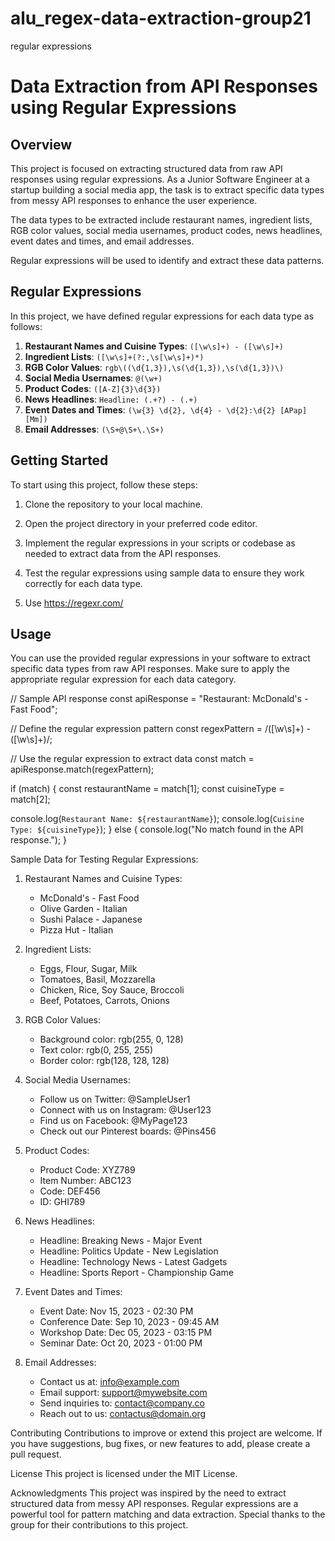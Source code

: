 # alu_regex-data-extraction-group21
regular expressions
# Data Extraction from API Responses using Regular Expressions

## Overview

This project is focused on extracting structured data from raw API responses using regular expressions. 
As a Junior Software Engineer at a startup building a social media app, the task is to extract specific data types from messy API responses to enhance the user experience.

The data types to be extracted include restaurant names, ingredient lists, RGB color values, social media usernames, product codes, news headlines, event dates and times, and email addresses. 

Regular expressions will be used to identify and extract these data patterns.

## Regular Expressions

In this project, we have defined regular expressions for each data type as follows:

1. **Restaurant Names and Cuisine Types**: `([\w\s]+) - ([\w\s]+)`
2. **Ingredient Lists**: `([\w\s]+(?:,\s[\w\s]+)*)`
3. **RGB Color Values**: `rgb\((\d{1,3}),\s(\d{1,3}),\s(\d{1,3})\)`
4. **Social Media Usernames**: `@(\w+)`
5. **Product Codes**: `([A-Z]{3}\d{3})`
6. **News Headlines**: `Headline: (.+?) - (.+)`
7. **Event Dates and Times**: `(\w{3} \d{2}, \d{4} - \d{2}:\d{2} [APap][Mm])`
8. **Email Addresses**: `(\S+@\S+\.\S+)`

## Getting Started

To start using this project, follow these steps:

1. Clone the repository to your local machine.

2. Open the project directory in your preferred code editor.

3. Implement the regular expressions in your scripts or codebase as needed to extract data from the API responses.

4. Test the regular expressions using sample data to ensure they work correctly for each data type. 

5. Use https://regexr.com/

## Usage

You can use the provided regular expressions in your software to extract specific data types from raw API responses. Make sure to apply the appropriate regular expression for each data category.

// Sample API response
const apiResponse = "Restaurant: McDonald's - Fast Food";

// Define the regular expression pattern
const regexPattern = /([\w\s]+) - ([\w\s]+)/;

// Use the regular expression to extract data
const match = apiResponse.match(regexPattern);

if (match) {
  const restaurantName = match[1];
  const cuisineType = match[2];

  console.log(`Restaurant Name: ${restaurantName}`);
  console.log(`Cuisine Type: ${cuisineType}`);
} else {
  console.log("No match found in the API response.");
}



Sample Data for Testing Regular Expressions:

1. Restaurant Names and Cuisine Types:
   - McDonald's - Fast Food
   - Olive Garden - Italian
   - Sushi Palace - Japanese
   - Pizza Hut - Italian

2. Ingredient Lists:
   - Eggs, Flour, Sugar, Milk
   - Tomatoes, Basil, Mozzarella
   - Chicken, Rice, Soy Sauce, Broccoli
   - Beef, Potatoes, Carrots, Onions

3. RGB Color Values:
   - Background color: rgb(255, 0, 128)
   - Text color: rgb(0, 255, 255)
   - Border color: rgb(128, 128, 128)

4. Social Media Usernames:
   - Follow us on Twitter: @SampleUser1
   - Connect with us on Instagram: @User123
   - Find us on Facebook: @MyPage123
   - Check out our Pinterest boards: @Pins456

5. Product Codes:
   - Product Code: XYZ789
   - Item Number: ABC123
   - Code: DEF456
   - ID: GHI789

6. News Headlines:
   - Headline: Breaking News - Major Event
   - Headline: Politics Update - New Legislation
   - Headline: Technology News - Latest Gadgets
   - Headline: Sports Report - Championship Game

7. Event Dates and Times:
   - Event Date: Nov 15, 2023 - 02:30 PM
   - Conference Date: Sep 10, 2023 - 09:45 AM
   - Workshop Date: Dec 05, 2023 - 03:15 PM
   - Seminar Date: Oct 20, 2023 - 01:00 PM

8. Email Addresses:
   - Contact us at: info@example.com
   - Email support: support@mywebsite.com
   - Send inquiries to: contact@company.co
   - Reach out to us: contactus@domain.org
 
Contributing
Contributions to improve or extend this project are welcome. If you have suggestions, bug fixes, or new features to add, please create a pull request.

License
This project is licensed under the MIT License.

Acknowledgments
This project was inspired by the need to extract structured data from messy API responses.
Regular expressions are a powerful tool for pattern matching and data extraction.
Special thanks to the group for their contributions to this project.